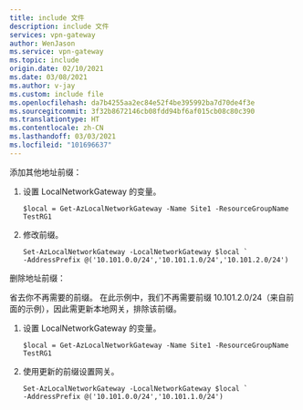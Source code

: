 ```yaml
---
title: include 文件
description: include 文件
services: vpn-gateway
author: WenJason
ms.service: vpn-gateway
ms.topic: include
origin.date: 02/10/2021
ms.date: 03/08/2021
ms.author: v-jay
ms.custom: include file
ms.openlocfilehash: da7b4255aa2ec84e52f4be395992ba7d70de4f3e
ms.sourcegitcommit: 3f32b8672146cb08fdd94bf6af015cb08c80c390
ms.translationtype: HT
ms.contentlocale: zh-CN
ms.lasthandoff: 03/03/2021
ms.locfileid: "101696637"
---
```

添加其他地址前缀：

1. 设置 LocalNetworkGateway 的变量。

   ```azurepowershell
   $local = Get-AzLocalNetworkGateway -Name Site1 -ResourceGroupName TestRG1
   ```
1. 修改前缀。

   ```azurepowershell
   Set-AzLocalNetworkGateway -LocalNetworkGateway $local `
   -AddressPrefix @('10.101.0.0/24','10.101.1.0/24','10.101.2.0/24')
   ```

删除地址前缀：

  省去你不再需要的前缀。 在此示例中，我们不再需要前缀 10.101.2.0/24（来自前面的示例），因此需更新本地网关，排除该前缀。

1. 设置 LocalNetworkGateway 的变量。

   ```azurepowershell
   $local = Get-AzLocalNetworkGateway -Name Site1 -ResourceGroupName TestRG1
   ```
1. 使用更新的前缀设置网关。

   ```azurepowershell
   Set-AzLocalNetworkGateway -LocalNetworkGateway $local `
   -AddressPrefix @('10.101.0.0/24','10.101.1.0/24')
   ```
